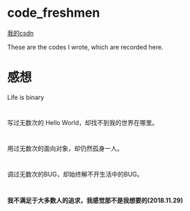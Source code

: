 # code_freshmen
[我的csdn](https://blog.csdn.net/intmainhhh)

These are the codes I wrote, which are recorded here.
# 感想
Life is binary
#
写过无数次的 Hello World，却找不到我的世界在哪里。
#
用过无数次的面向对象，却仍然孤身一人。
#
调过无数次的BUG，却始终解不开生活中的BUG。
#
**我不满足于大多数人的追求，我感觉那不是我想要的(2018.11.29)**
